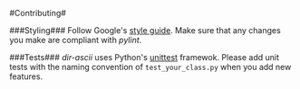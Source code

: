 #Contributing#

###Styling###
Follow Google's [style guide](https://google.github.io/styleguide/pyguide.html).
Make sure that any changes you make are compliant with *pylint*.

###Tests###
*dir-ascii* uses Python's [unittest]() framewok. Please add unit tests with the naming convention of `test_your_class.py` when you add new features.
